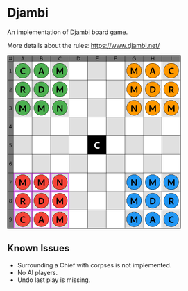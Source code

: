 # Djambi

An implementation of [Djambi](https://en.wikipedia.org/wiki/Djambi) board game.

More details about the rules: https://www.djambi.net/

<img src="docs/assets/screenshot.png" width="400px">

## Known Issues

* Surrounding a Chief with corpses is not implemented.
* No AI players.
* Undo last play is missing.
